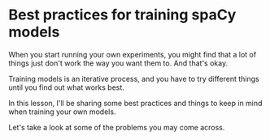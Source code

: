 # Best practices for training spaCy models

When you start running your own experiments, you might find that a lot of things just don't work the way you want them
to. And that's okay.

Training models is an iterative process, and you have to try different things until you find out what works best.

In this lesson, I'll be sharing some best practices and things to keep in mind when training your own models.

Let's take a look at some of the problems you may come across.